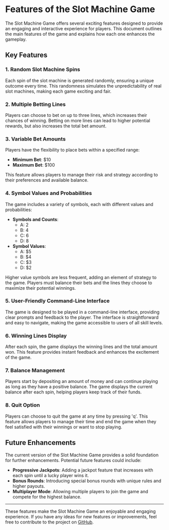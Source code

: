 # Features of the Slot Machine Game

The Slot Machine Game offers several exciting features designed to provide an engaging and interactive experience for players. This document outlines the main features of the game and explains how each one enhances the gameplay.

## Key Features

### 1. Random Slot Machine Spins
Each spin of the slot machine is generated randomly, ensuring a unique outcome every time. This randomness simulates the unpredictability of real slot machines, making each game exciting and fair.

### 2. Multiple Betting Lines
Players can choose to bet on up to three lines, which increases their chances of winning. Betting on more lines can lead to higher potential rewards, but also increases the total bet amount.

### 3. Variable Bet Amounts
Players have the flexibility to place bets within a specified range:
- **Minimum Bet**: $10
- **Maximum Bet**: $100

This feature allows players to manage their risk and strategy according to their preferences and available balance.

### 4. Symbol Values and Probabilities
The game includes a variety of symbols, each with different values and probabilities:
- **Symbols and Counts**:
  - A: 2
  - B: 4
  - C: 6
  - D: 8
- **Symbol Values**:
  - A: $5
  - B: $4
  - C: $3
  - D: $2

Higher value symbols are less frequent, adding an element of strategy to the game. Players must balance their bets and the lines they choose to maximize their potential winnings.

### 5. User-Friendly Command-Line Interface
The game is designed to be played in a command-line interface, providing clear prompts and feedback to the player. The interface is straightforward and easy to navigate, making the game accessible to users of all skill levels.

### 6. Winning Lines Display
After each spin, the game displays the winning lines and the total amount won. This feature provides instant feedback and enhances the excitement of the game.

### 7. Balance Management
Players start by depositing an amount of money and can continue playing as long as they have a positive balance. The game displays the current balance after each spin, helping players keep track of their funds.

### 8. Quit Option
Players can choose to quit the game at any time by pressing 'q'. This feature allows players to manage their time and end the game when they feel satisfied with their winnings or want to stop playing.

## Future Enhancements

The current version of the Slot Machine Game provides a solid foundation for further enhancements. Potential future features could include:
- **Progressive Jackpots**: Adding a jackpot feature that increases with each spin until a lucky player wins it.
- **Bonus Rounds**: Introducing special bonus rounds with unique rules and higher payouts.
- **Multiplayer Mode**: Allowing multiple players to join the game and compete for the highest balance.

---

These features make the Slot Machine Game an enjoyable and engaging experience. If you have any ideas for new features or improvements, feel free to contribute to the project on [GitHub](https://github.com/TheToriqul/Slot-Machine).